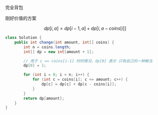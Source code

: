 完全背包

刚好价值的方案

$$
dp[i, a] = dp[i-1, a] + dp[i, a - coins[i]]
$$



```java
class Solution {
    public int change(int amount, int[] coins) {
        int n = coins.length;
        int[] dp = new int[amount + 1];

        // 用于 c == coins[i-1] 时的情况，dp[0] 表示 只有自己的一种解法
        dp[0] = 1;

        for (int i = 0; i < n; i++) {
            for (int c = coins[i]; c <= amount; c++) {
                dp[c] = dp[c] + dp[c - coins[i]];
            }
        }
        return dp[amount];
    }
}
```
